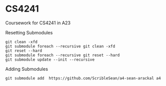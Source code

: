 # CS4241
Coursework for CS4241 in A23

Resetting Submodules
~~~ git
git clean -xfd
git submodule foreach --recursive git clean -xfd
git reset --hard
git submodule foreach --recursive git reset --hard
git submodule update --init --recursive
~~~

Adding Submodules
~~~ git
git submodule add  https://github.com/ScribleSean/a4-sean-arackal a4
~~~